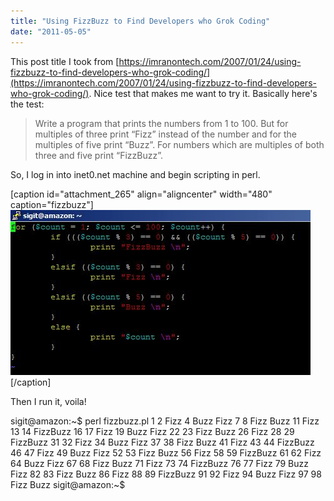 ```yaml
---
title: "Using FizzBuzz to Find Developers who Grok Coding"
date: "2011-05-05"
---
```


This post title I took from [https://imranontech.com/2007/01/24/using-fizzbuzz-to-find-developers-who-grok-coding/](https://imranontech.com/2007/01/24/using-fizzbuzz-to-find-developers-who-grok-coding/). Nice test that makes me want to try it. Basically here's the test:

> Write a program that prints the numbers from 1 to 100. But for multiples of three print “Fizz” instead of the number and for the multiples of five print “Buzz”. For numbers which are multiples of both three and five print “FizzBuzz”.

So, I log in into inet0.net machine and begin scripting in perl.

\[caption id="attachment\_265" align="aligncenter" width="480" caption="fizzbuzz"\][![fizzbuzz](images/fizzbuzz.jpg "fizzbuzz")](https://sigitp.files.wordpress.com/2011/05/fizzbuzz.jpg)\[/caption\]

Then I run it, voila!

sigit@amazon:~$ perl fizzbuzz.pl
1
2
Fizz
4
Buzz
Fizz
7
8
Fizz
Buzz
11
Fizz
13
14
FizzBuzz
16
17
Fizz
19
Buzz
Fizz
22
23
Fizz
Buzz
26
Fizz
28
29
FizzBuzz
31
32
Fizz
34
Buzz
Fizz
37
38
Fizz
Buzz
41
Fizz
43
44
FizzBuzz
46
47
Fizz
49
Buzz
Fizz
52
53
Fizz
Buzz
56
Fizz
58
59
FizzBuzz
61
62
Fizz
64
Buzz
Fizz
67
68
Fizz
Buzz
71
Fizz
73
74
FizzBuzz
76
77
Fizz
79
Buzz
Fizz
82
83
Fizz
Buzz
86
Fizz
88
89
FizzBuzz
91
92
Fizz
94
Buzz
Fizz
97
98
Fizz
Buzz
sigit@amazon:~$
